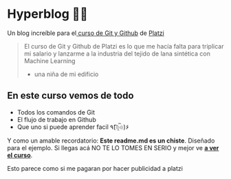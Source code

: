 # Hyperblog 💚🔥
Un blog increíble para el[ curso de Git y Github](https://platzi.com/cursos/git-github/ " curso de Git y Github") de [Platzi](https://platzi.com/ "Platzi")
> El curso de Git y Github de Platzi es lo que me hacía falta para triplicar mi salario y lanzarme a la industria del tejido de lana sintética con Machine Learning
> - una niña de mi edificio

## En este curso vemos de todo
* Todos los comandos de Git
* El flujo de trabajo en Github
* Que uno si puede aprender facil ٩(͡๏̯͡๏)۶ 

Y como un amable recordatorio: **Este readme.md es un chiste**.  Diseñado para el ejemplo. Si llegas acá NO TE LO TOMES EN SERIO y mejor ve [**a ver el curso**](https://platzi.com/cursos/git-github/ "a ver el curso").

Esto parece como si me pagaran por hacer publicidad a platzi 
